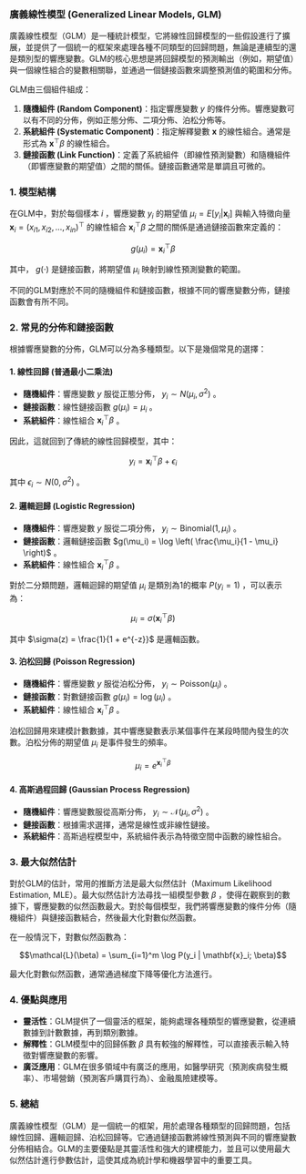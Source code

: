 ### 廣義線性模型 (Generalized Linear Models, GLM)

廣義線性模型（GLM）是一種統計模型，它將線性回歸模型的一些假設進行了擴展，並提供了一個統一的框架來處理各種不同類型的回歸問題，無論是連續型的還是類別型的響應變數。GLM的核心思想是將回歸模型的預測輸出（例如，期望值）與一個線性組合的變數相關聯，並通過一個鏈接函數來調整預測值的範圍和分佈。

GLM由三個組件組成：
1. **隨機組件 (Random Component)**：指定響應變數  $`y`$  的條件分佈。響應變數可以有不同的分佈，例如正態分佈、二項分佈、泊松分佈等。
2. **系統組件 (Systematic Component)**：指定解釋變數  $`\mathbf{x}`$  的線性組合。通常是形式為  $`\mathbf{x}^\top \beta`$  的線性組合。
3. **鏈接函數 (Link Function)**：定義了系統組件（即線性預測變數）和隨機組件（即響應變數的期望值）之間的關係。鏈接函數通常是單調且可微的。

### 1. **模型結構**

在GLM中，對於每個樣本  $`i`$ ，響應變數  $`y_i`$  的期望值  $`\mu_i = E[y_i | \mathbf{x}_i]`$  與輸入特徵向量  $`\mathbf{x}_i = (x_{i1}, x_{i2}, \dots, x_{in})^\top`$  的線性組合  $`\mathbf{x}_i^\top \beta`$  之間的關係是通過鏈接函數來定義的：

$$g(\mu_i) = \mathbf{x}_i^\top \beta$$

其中， $`g(\cdot)`$  是鏈接函數，將期望值  $`\mu_i`$  映射到線性預測變數的範圍。

不同的GLM對應於不同的隨機組件和鏈接函數，根據不同的響應變數分佈，鏈接函數會有所不同。

### 2. **常見的分佈和鏈接函數**

根據響應變數的分佈，GLM可以分為多種類型。以下是幾個常見的選擇：

#### 1. **線性回歸 (普通最小二乘法)**

- **隨機組件**：響應變數  $`y`$  服從正態分佈， $`y_i \sim N(\mu_i, \sigma^2)`$ 。
- **鏈接函數**：線性鏈接函數  $`g(\mu_i) = \mu_i`$ 。
- **系統組件**：線性組合  $`\mathbf{x}_i^\top \beta`$ 。
  
因此，這就回到了傳統的線性回歸模型，其中：

$$y_i = \mathbf{x}_i^\top \beta + \epsilon_i$$

其中  $`\epsilon_i \sim N(0, \sigma^2)`$ 。

#### 2. **邏輯迴歸 (Logistic Regression)**

- **隨機組件**：響應變數  $`y`$  服從二項分佈， $`y_i \sim \text{Binomial}(1, \mu_i)`$ 。
- **鏈接函數**：邏輯鏈接函數  $`g(\mu_i) = \log \left( \frac{\mu_i}{1 - \mu_i} \right)`$ 。
- **系統組件**：線性組合  $`\mathbf{x}_i^\top \beta`$ 。

對於二分類問題，邏輯迴歸的期望值  $`\mu_i`$  是類別為1的概率  $`P(y_i = 1)`$ ，可以表示為：

$$\mu_i = \sigma(\mathbf{x}_i^\top \beta)$$

其中  $`\sigma(z) = \frac{1}{1 + e^{-z}}`$  是邏輯函數。

#### 3. **泊松回歸 (Poisson Regression)**

- **隨機組件**：響應變數  $`y`$  服從泊松分佈， $`y_i \sim \text{Poisson}(\mu_i)`$ 。
- **鏈接函數**：對數鏈接函數  $`g(\mu_i) = \log(\mu_i)`$ 。
- **系統組件**：線性組合  $`\mathbf{x}_i^\top \beta`$ 。

泊松回歸用來建模計數數據，其中響應變數表示某個事件在某段時間內發生的次數。泊松分佈的期望值  $`\mu_i`$  是事件發生的頻率。

$$\mu_i = e^{\mathbf{x}_i^\top \beta}$$

#### 4. **高斯過程回歸 (Gaussian Process Regression)**

- **隨機組件**：響應變數服從高斯分佈， $`y_i \sim \mathcal{N}(\mu_i, \sigma^2)`$ 。
- **鏈接函數**：根據需求選擇，通常是線性或非線性鏈接。
- **系統組件**：高斯過程模型中，系統組件表示為特徵空間中函數的線性組合。

### 3. **最大似然估計**

對於GLM的估計，常用的推斷方法是最大似然估計（Maximum Likelihood Estimation, MLE）。最大似然估計方法尋找一組模型參數  $`\beta`$ ，使得在觀察到的數據下，響應變數的似然函數最大。對於每個模型，我們將響應變數的條件分佈（隨機組件）與鏈接函數結合，然後最大化對數似然函數。

在一般情況下，對數似然函數為：

$$\mathcal{L}(\beta) = \sum_{i=1}^m \log P(y_i | \mathbf{x}_i; \beta)$$

最大化對數似然函數，通常通過梯度下降等優化方法進行。

### 4. **優點與應用**

- **靈活性**：GLM提供了一個靈活的框架，能夠處理各種類型的響應變數，從連續數據到計數數據，再到類別數據。
- **解釋性**：GLM模型中的回歸係數  $`\beta`$  具有較強的解釋性，可以直接表示輸入特徵對響應變數的影響。
- **廣泛應用**：GLM在很多領域中有廣泛的應用，如醫學研究（預測疾病發生概率）、市場營銷（預測客戶購買行為）、金融風險建模等。

### 5. **總結**

廣義線性模型（GLM）是一個統一的框架，用於處理各種類型的回歸問題，包括線性回歸、邏輯迴歸、泊松回歸等。它通過鏈接函數將線性預測與不同的響應變數分佈相結合。GLM的主要優點是其靈活性和強大的建模能力，並且可以使用最大似然估計進行參數估計，這使其成為統計學和機器學習中的重要工具。